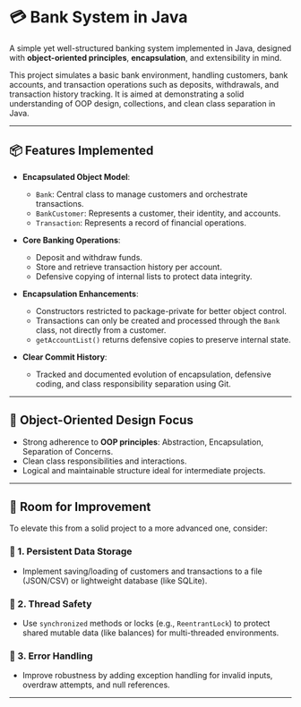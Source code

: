 # 💳 Bank System in Java

A simple yet well-structured banking system implemented in Java, designed with **object-oriented principles**, **encapsulation**, and extensibility in mind.

This project simulates a basic bank environment, handling customers, bank accounts, and transaction operations such as deposits, withdrawals, and transaction history tracking. It is aimed at demonstrating a solid understanding of OOP design, collections, and clean class separation in Java.

---

## 📦 Features Implemented

- **Encapsulated Object Model**:
  - `Bank`: Central class to manage customers and orchestrate transactions.
  - `BankCustomer`: Represents a customer, their identity, and accounts.
  - `Transaction`: Represents a record of financial operations.

- **Core Banking Operations**:
  - Deposit and withdraw funds.
  - Store and retrieve transaction history per account.
  - Defensive copying of internal lists to protect data integrity.

- **Encapsulation Enhancements**:
  - Constructors restricted to package-private for better object control.
  - Transactions can only be created and processed through the `Bank` class, not directly from a customer.
  - `getAccountList()` returns defensive copies to preserve internal state.

- **Clear Commit History**:
  - Tracked and documented evolution of encapsulation, defensive coding, and class responsibility separation using Git.

---

## 🧠 Object-Oriented Design Focus

- Strong adherence to **OOP principles**: Abstraction, Encapsulation, Separation of Concerns.
- Clean class responsibilities and interactions.
- Logical and maintainable structure ideal for  intermediate projects.

---

## 🚧 Room for Improvement

To elevate this from a solid project to a more advanced one, consider:

### 💾 1. Persistent Data Storage
- Implement saving/loading of customers and transactions to a file (JSON/CSV) or lightweight database (like SQLite).

### 🔐 2. Thread Safety
- Use `synchronized` methods or locks (e.g., `ReentrantLock`) to protect shared mutable data (like balances) for multi-threaded environments.

### 🔁 3. Error Handling
- Improve robustness by adding exception handling for invalid inputs, overdraw attempts, and null references.

---
